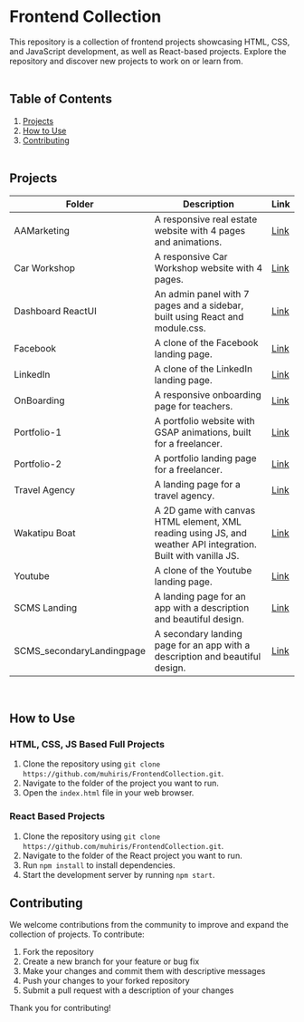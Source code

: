 

# Frontend Collection

This repository is a collection of frontend projects showcasing HTML, CSS, and JavaScript development, as well as React-based projects. Explore the repository and discover new projects to work on or learn from.
<br/><br/>
## Table of Contents
1. [Projects](#projects)
2. [How to Use](#how-to-use)
3. [Contributing](#contributing)
<br/><br/>
<a name="projects"></a>
## Projects

| Folder | Description | Link |
| --- | --- | --- |
| AAMarketing | A responsive real estate website with 4 pages and animations. | [Link](https://github.com/muhiris/FrontendCollection/tree/main/AAMarketing) |
| Car Workshop | A responsive Car Workshop website with 4 pages. | [Link](https://github.com/muhiris/FrontendCollection/tree/main/CarWorkshop) |
| Dashboard ReactUI | An admin panel with 7 pages and a sidebar, built using React and module.css. | [Link](https://github.com/muhiris/FrontendCollection/tree/main/Dashboard-ReactUI-main) |
| Facebook | A clone of the Facebook landing page. | [Link](https://github.com/muhiris/FrontendCollection/tree/main/Facebook) |
| LinkedIn | A clone of the LinkedIn landing page. | [Link](https://github.com/muhiris/FrontendCollection/tree/main/LinkedIn) |
| OnBoarding | A responsive onboarding page for teachers. | [Link](https://github.com/muhiris/FrontendCollection/tree/main/OnBoarding) |
| Portfolio-1 | A portfolio website with GSAP animations, built for a freelancer. | [Link](https://github.com/muhiris/FrontendCollection/tree/main/Portfolio) |
| Portfolio-2 | A portfolio landing page for a freelancer. | [Link](https://github.com/muhiris/FrontendCollection/tree/main/PortfolioTry) |
| Travel Agency | A landing page for a travel agency. | [Link](https://github.com/muhiris/FrontendCollection/tree/main/TravelAgency) |
| Wakatipu Boat | A 2D game with canvas HTML element, XML reading using JS, and weather API integration. Built with vanilla JS. | [Link](https://github.com/muhiris/FrontendCollection/tree/main/Wakatipu-Boat-Adventure-main) |
| Youtube | A clone of the Youtube landing page. | [Link](https://github.com/muhiris/FrontendCollection/tree/main/Youtube) |
| SCMS Landing | A landing page for an app with a description and beautiful design. | [Link](https://github.com/muhiris/FrontendCollection/tree/main/SCMS%20Landing%20Page) |
| SCMS_secondaryLandingpage | A secondary landing page for an app with a description and beautiful design. | [Link](https://github.com/muhiris/FrontendCollection/tree/main/SCMS_SecondaryLandingPage) |

<br/>
<a name="how-to-use"></a>

## How to Use

### HTML, CSS, JS Based Full Projects

1. Clone the repository using `git clone https://github.com/muhiris/FrontendCollection.git`.
2. Navigate to the folder of the project you want to run.
3. Open the `index.html` file in your web browser.

### React Based Projects

1. Clone the repository using `git clone https://github.com/muhiris/FrontendCollection.git`.
2. Navigate to the folder of the React project you want to run.
3. Run `npm install` to install dependencies.
4. Start the development server by running `npm start`.


## Contributing
We welcome contributions from the community to improve and expand the collection of projects. To contribute:

1. Fork the repository
2. Create a new branch for your feature or bug fix
3. Make your changes and commit them with descriptive messages
4. Push your changes to your forked repository
5. Submit a pull request with a description of your changes

Thank you for contributing!
